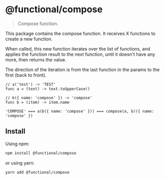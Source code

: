 # @functional/compose

> Compose function.

This package contains the compose function. It receives X functions to create a new function.

When called, this new function iterates over the list of functions, and applies the function result to the next function, until it doesn't have any more, then returns the value.

The direction of the iteration is from the last function in the params to the first (back to front).

```
// a('test') -> 'TEST'
func a = (text) -> text.toUpperCase()

// b({ name: 'compose' }) -> 'compose'
func b = (item) -> item.name

'COMPOSE' === a(b({ name: 'compose' })) === compose(a, b)({ name: 'compose' })
```

## Install

Using npm:

```sh
npm install @functional/compose
```

or using yarn:

```sh
yarn add @functional/compose
```
